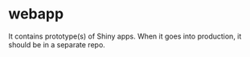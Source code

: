 # webapp 

It contains prototype(s) of Shiny apps. When it goes into production, it should be in a separate repo.
 